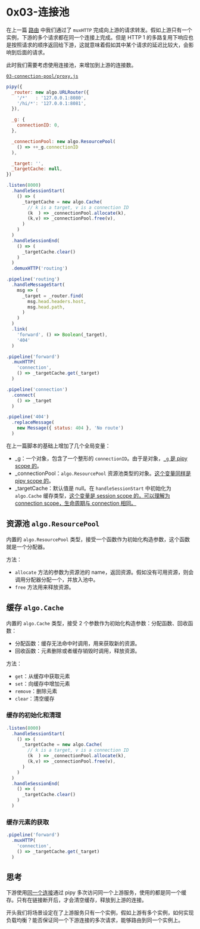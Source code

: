 # 0x03-连接池

在上一篇 [路由](02-routing_zh.md) 中我们通过了 `muxHTTP` 完成向上游的请求转发。假如上游只有一个实例，下游的多个请求都在同一个连接上完成。但是 HTTP 1 的多路复用下响应也是按照请求的顺序返回给下游，这就意味着假如其中某个请求的延迟比较大，会影响到后面的请求。

此时我们需要考虑使用连接池，来增加到上游的连接数。

[`03-connection-pool/proxy.js`](https://github.com/flomesh-io/pipy/blob/main/tutorial/03-connection-pool/proxy.js)

```js
pipy({
  _router: new algo.URLRouter({
    '/*'   : '127.0.0.1:8080',
    '/hi/*': '127.0.0.1:8081',
  }),

  _g: {
    connectionID: 0,
  },

  _connectionPool: new algo.ResourcePool(
    () => ++_g.connectionID
  ),

  _target: '',
  _targetCache: null,
})

.listen(8000)
  .handleSessionStart(
    () => (
      _targetCache = new algo.Cache(
        // k is a target, v is a connection ID
        (k  ) => _connectionPool.allocate(k),
        (k,v) => _connectionPool.free(v),
      )
    )
  )
  .handleSessionEnd(
    () => (
      _targetCache.clear()
    )
  )
  .demuxHTTP('routing')

.pipeline('routing')
  .handleMessageStart(
    msg => (
      _target = _router.find(
        msg.head.headers.host,
        msg.head.path,
      )
    )
  )
  .link(
    'forward', () => Boolean(_target),
    '404'
  )

.pipeline('forward')
  .muxHTTP(
    'connection',
    () => _targetCache.get(_target)
  )

.pipeline('connection')
  .connect(
    () => _target
  )

.pipeline('404')
  .replaceMessage(
    new Message({ status: 404 }, 'No route')
  )
```

在上一篇脚本的基础上增加了几个全局变量：
- _g：一个对象，包含了一个整形的 `connectionID`。由于是对象，<u>`_g` 是 pipy scope 的</u>。
- _connectionPool：`algo.ResourcePool` 资源池类型的对象。<u>这个变量同样是 pipy scope 的</u>。
- _targetCache：默认值是 null。在 `handleSessionStart` 中初始化为 `algo.Cache` 缓存类型，<u>这个变量是 session scope 的，可以理解为 connection scope，生命周期与 connection 相同。</u>

## 资源池 `algo.ResourcePool`

内置的 `algo.ResourcePool` 类型，接受一个函数作为初始化构造参数，这个函数就是一个分配器。

方法：
- `allocate` 方法的参数为资源池的 name，返回资源。假如没有可用资源，则会调用分配器分配一个，并放入池中。
- `free` 方法用来释放资源。

## 缓存 `algo.Cache` 

内置的 `algo.Cache` 类型，接受 2 个参数作为初始化构造参数：分配函数、回收函数：
- 分配函数：缓存无法命中时调用，用来获取新的资源。
- 回收函数：元素删除或者缓存销毁时调用，释放资源。

方法：
- `get`：从缓存中获取元素
- `set`：向缓存中增加元素
- `remove`：删除元素
- `clear`：清空缓存

### 缓存的初始化和清理

```js
.listen(8000)
  .handleSessionStart(
    () => (
      _targetCache = new algo.Cache(
        // k is a target, v is a connection ID
        (k  ) => _connectionPool.allocate(k),
        (k,v) => _connectionPool.free(v),
      )
    )
  )
  .handleSessionEnd(
    () => (
      _targetCache.clear()
    )
  )
```
### 缓存元素的获取

```js
.pipeline('forward')
  .muxHTTP(
    'connection',
    () => _targetCache.get(_target)
  )
```

## 思考

下游使用<u>同一个连接</u>通过 pipy 多次访问同一个上游服务，使用的都是同一个缓存。只有在链接断开后，才会清空缓存，释放到上游的连接。

开头我们将场景设定在了上游服务只有一个实例，假如上游有多个实例，如何实现负载均衡？能否保证同一个下游连接的多次请求，能够路由到同一个实例上。